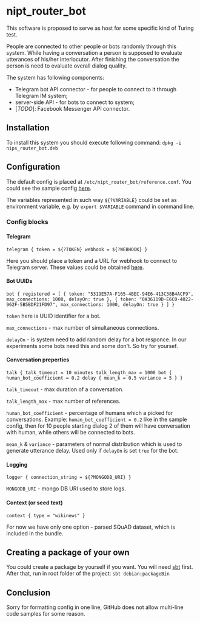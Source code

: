 nipt_router_bot
=========================

This software is proposed to serve as host for some specific kind of Turing test.

People are connected to other people or bots randomly through this system. While having a conversation a person is supposed to evaluate utterances of his/her interlocutor. After finishing the conversation the person is need to evaluate overall dialog quality.

The system has following components:
* Telegram bot API connector - for people to connect to it through Telegram IM system;
* server-side API - for bots to connect to system;
* [_TODO_]: Facebook Messenger API connector.

## Installation
To install this system you should execute following command:
```dpkg -i nips_router_bot.deb```

## Configuration
The default config is placed at `/etc/nipt_router_bot/reference.conf`. You could see the sample config [here](./src/main/resources/reference.conf).

The variables represented in such way `${?VARIABLE}` could be set as environment variable, e.g. by `export $VARIABLE` command in command line.
### Config blocks
#### Telegram

`telegram {
  token = ${?TOKEN}
  webhook = ${?WEBHOOK}
}`

Here you should place a token and a URL for webhook to connect to Telegram server. These values could be obtained [here](https://core.telegram.org/bots).

#### Bot UUIDs
`bot {
  registered = [
    { token: "5319E57A-F165-4BEC-94E6-413C38B4ACF9", max_connections: 1000, delayOn: true },
    { token: "0A36119D-E6C0-4022-962F-5B5BDF21FD97", max_connections: 1000, delayOn: true }
  ]
}`

`token` here is UUID identifier for a bot. 

`max_connections` - max number of simultaneous connections. 

`delayOn` - is system need to add random delay for a bot responce. In our experiments some bots need this and some don't. So try for yoursef.

#### Conversation preperties
`talk {
  talk_timeout = 10 minutes
  talk_length_max = 1000
  bot {
    human_bot_coefficient = 0.2
    delay {
      mean_k = 0.5
      variance = 5
    }
  }`
  
`talk_timeout` - max duration of a conversation.

`talk_length_max` - max number of references.

`human_bot_coefficient` - percentage of humans which a picked for conversations. Example: `human_bot_coefficient = 0.2` like in the sample config, then for 10 people starting dialog 2 of them will have conversation with human, while others will be connected to bots.

`mean_k` & `variance` - parameters of normal distribution which is used to generate utterance delay. Used only if `delayOn` is set `true` for the bot.

#### Logging 
`logger {
    connection_string = ${?MONGODB_URI}
  }`
  
`MONGODB_URI` - mongo DB URI used to store logs.

#### Context (or seed text)
`context {
    type = "wikinews"
  }`

For now we have only one option - parsed SQuAD dataset, which is included in the bundle.



## Creating a package of your own
You could create a package by yourself if you want. You will need [sbt](http://www.scala-sbt.org/) first. After that, run in root folder of the project:
 ```sbt debian:packageBin```
 
## Conclusion
Sorry for formatting config in one line, GitHub does not allow multi-line code samples for some reason.


